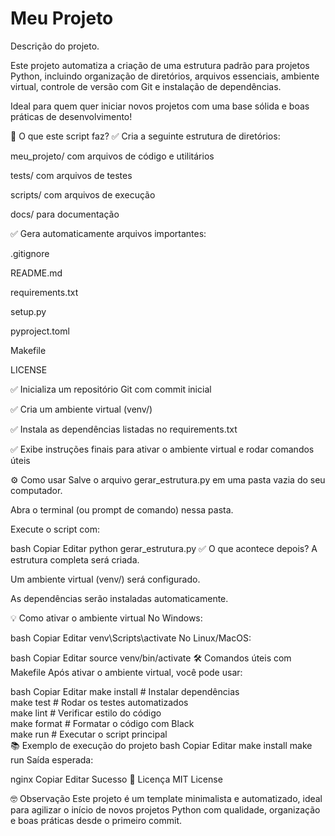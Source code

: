 # Meu Projeto

Descrição do projeto.

Este projeto automatiza a criação de uma estrutura padrão para projetos Python, incluindo organização de diretórios, arquivos essenciais, ambiente virtual, controle de versão com Git e instalação de dependências.

Ideal para quem quer iniciar novos projetos com uma base sólida e boas práticas de desenvolvimento!

🚀 O que este script faz?
✅ Cria a seguinte estrutura de diretórios:

meu_projeto/ com arquivos de código e utilitários

tests/ com arquivos de testes

scripts/ com arquivos de execução

docs/ para documentação

✅ Gera automaticamente arquivos importantes:

.gitignore

README.md

requirements.txt

setup.py

pyproject.toml

Makefile

LICENSE

✅ Inicializa um repositório Git com commit inicial

✅ Cria um ambiente virtual (venv/)

✅ Instala as dependências listadas no requirements.txt

✅ Exibe instruções finais para ativar o ambiente virtual e rodar comandos úteis

⚙️ Como usar
Salve o arquivo gerar_estrutura.py em uma pasta vazia do seu computador.

Abra o terminal (ou prompt de comando) nessa pasta.

Execute o script com:

bash
Copiar
Editar
python gerar_estrutura.py
✅ O que acontece depois?
A estrutura completa será criada.

Um ambiente virtual (venv/) será configurado.

As dependências serão instaladas automaticamente.

💡 Como ativar o ambiente virtual
No Windows:

bash
Copiar
Editar
venv\Scripts\activate
No Linux/MacOS:

bash
Copiar
Editar
source venv/bin/activate
🛠️ Comandos úteis com Makefile
Após ativar o ambiente virtual, você pode usar:

bash
Copiar
Editar
make install   # Instalar dependências  
make test      # Rodar os testes automatizados  
make lint      # Verificar estilo do código  
make format    # Formatar o código com Black  
make run       # Executar o script principal  
📚 Exemplo de execução do projeto
bash
Copiar
Editar
make install
make run
Saída esperada:

nginx
Copiar
Editar
Sucesso
📝 Licença
MIT License

🤓 Observação
Este projeto é um template minimalista e automatizado, ideal para agilizar o início de novos projetos Python com qualidade, organização e boas práticas desde o primeiro commit.

